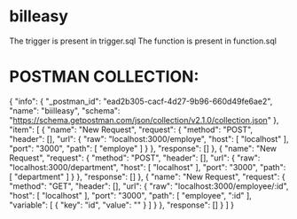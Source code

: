 # billeasy

The trigger is present in trigger.sql
The function is present in function.sql

# POSTMAN COLLECTION:

{
	"info": {
		"_postman_id": "ead2b305-cacf-4d27-9b96-660d49fe6ae2",
		"name": "biilleasy",
		"schema": "https://schema.getpostman.com/json/collection/v2.1.0/collection.json"
	},
	"item": [
		{
			"name": "New Request",
			"request": {
				"method": "POST",
				"header": [],
				"url": {
					"raw": "localhost:3000/employe",
					"host": [
						"localhost"
					],
					"port": "3000",
					"path": [
						"employe"
					]
				}
			},
			"response": []
		},
		{
			"name": "New Request",
			"request": {
				"method": "POST",
				"header": [],
				"url": {
					"raw": "localhost:3000/department",
					"host": [
						"localhost"
					],
					"port": "3000",
					"path": [
						"department"
					]
				}
			},
			"response": []
		},
		{
			"name": "New Request",
			"request": {
				"method": "GET",
				"header": [],
				"url": {
					"raw": "localhost:3000/employee/:id",
					"host": [
						"localhost"
					],
					"port": "3000",
					"path": [
						"employee",
						":id"
					],
					"variable": [
						{
							"key": "id",
							"value": ""
						}
					]
				}
			},
			"response": []
		}
	]
}
